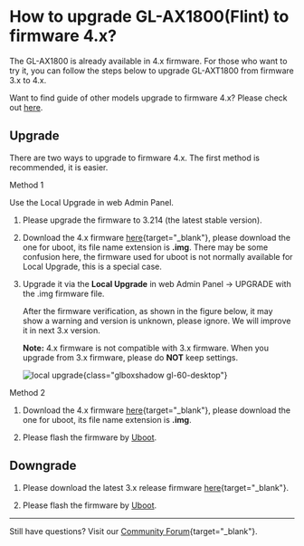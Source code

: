 # How to upgrade GL-AX1800(Flint) to firmware 4.x?

The GL-AX1800 is already available in 4.x firmware. For those who want to try it, you can follow the steps below to upgrade GL-AXT1800 from firmware 3.x to 4.x.

Want to find guide of other models upgrade to firmware 4.x? Please check out [here](../upgrade_to_4).

## Upgrade

There are two ways to upgrade to firmware 4.x. The first method is recommended, it is easier.

Method 1

Use the Local Upgrade in web Admin Panel.

1. Please upgrade the firmware to 3.214 (the latest stable version).

2. Download the 4.x firmware [here](https://dl.gl-inet.com/?model=ax1800){target="_blank"}, please download the one for uboot, its file name extension is **.img**. There may be some confusion here, the firmware used for uboot is not normally available for Local Upgrade, this is a special case.

3. Upgrade it via the **Local Upgrade** in web Admin Panel -> UPGRADE with the .img firmware file.

    After the firmware verification, as shown in the figure below, it may show a warning and version is unknown, please ignore. We will improve it in next 3.x version.

    **Note:** 4.x firmware is not compatible with 3.x firmware. When you upgrade from 3.x firmware, please do **NOT** keep settings.

    ![local upgrade](https://static.gl-inet.com/docs/en/4/tutorials/gl-ax1800_upgrade_to_4/ax1800_upgrade_4.png){class="glboxshadow gl-60-desktop"}

Method 2

1. Download the 4.x firmware [here](https://dl.gl-inet.com/?model=ax1800){target="_blank"}, please download the one for uboot, its file name extension is **.img**.

2. Please flash the firmware by [Uboot](../debrick/).

## Downgrade

1. Please download the latest 3.x release firmware [here](https://dl.gl-inet.com/?model=ax1800){target="_blank"}.

2. Please flash the firmware by [Uboot](../debrick/).

---

Still have questions? Visit our [Community Forum](https://forum.gl-inet.com){target="_blank"}.
